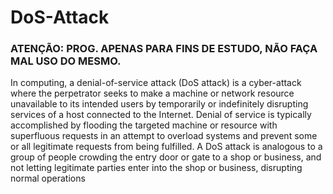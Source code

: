 # DoS-Attack
### ATENÇÃO: PROG. APENAS PARA FINS DE ESTUDO, NÃO FAÇA MAL USO DO MESMO. 

In computing, a denial-of-service attack (DoS attack) is a cyber-attack where the perpetrator seeks to make a machine or network resource unavailable to its intended users by temporarily or indefinitely disrupting services of a host connected to the Internet. Denial of service is typically accomplished by flooding the targeted machine or resource with superfluous requests in an attempt to overload systems and prevent some or all legitimate requests from being fulfilled. A DoS attack is analogous to a group of people crowding the entry door or gate to a shop or business, and not letting legitimate parties enter into the shop or business, disrupting normal operations
